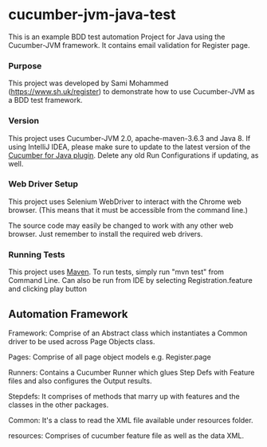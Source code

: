 # cucumber-jvm-java-test
This is an example BDD test automation Project for Java using the Cucumber-JVM framework.
It contains email validation for Register page.

### Purpose
This project was developed by Sami Mohammed (https://www.sh.uk/register)
to demonstrate how to use Cucumber-JVM as a BDD test framework.

### Version
This project uses Cucumber-JVM 2.0, apache-maven-3.6.3 and Java 8.
If using IntelliJ IDEA, please make sure to update to the latest version of the
[Cucumber for Java plugin](https://plugins.jetbrains.com/plugin/7212-cucumber-for-java).
Delete any old Run Configurations if updating, as well.

### Web Driver Setup
This project uses Selenium WebDriver to interact with the Chrome web browser.
(This means that it must be accessible from the command line.)

The source code may easily be changed to work with any other web browser.
Just remember to install the required web drivers.

### Running Tests
This project uses [Maven](https://maven.apache.org/).
To run tests, simply run "mvn test" from Command Line.
Can also be run from IDE by selecting Registration.feature and clicking play button

## Automation Framework
Framework: Comprise of an Abstract class which instantiates a Common driver to be used across Page Objects class.

Pages: Comprise of all page object models e.g. Register.page

Runners: Contains a Cucumber Runner which glues Step Defs with Feature files and also configures the Output results.

Stepdefs: It comprises of methods that marry up with features and the classes in the other packages.

Common: It's a class to read the XML file available under resources folder.

resources: Comprises of cucumber feature file as well as the data XML.
